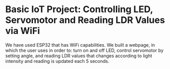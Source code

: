 # Basic IoT Project: Controlling LED, Servomotor and Reading LDR Values via WiFi
We have used ESP32 that has WiFi capabilities. We built a webpage, in which the user uses in order to: turn on and off LED, control servomotor by setting angle, and reading LDR values that changes according to light intensity and reading is updated each 5 seconds.
